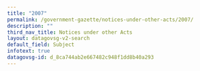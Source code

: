 ```yaml
---
title: "2007"
permalink: /government-gazette/notices-under-other-acts/2007/
description: ""
third_nav_title: Notices under other Acts
layout: datagovsg-v2-search
default_field: Subject
infotext: true
datagovsg-id: d_8ca744ab2e667482c948f1dd8b40a293
---
```

